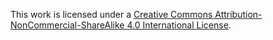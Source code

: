 This work is licensed under a [Creative Commons Attribution-NonCommercial-ShareAlike 4.0
International License](http://creativecommons.org/licenses/by-nc-sa/4.0/).
